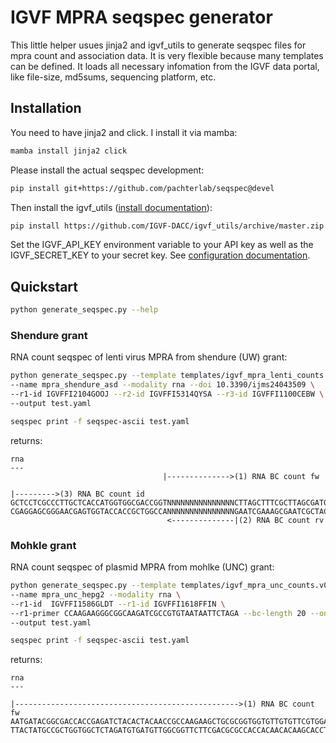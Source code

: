# IGVF MPRA seqspec generator


This little helper usues jinja2 and igvf_utils to generate seqspec files for mpra count and association data. It is very flexible because many templates can be defined. It loads all necessary infomation from the IGVF data portal, like file-size, md5sums, sequencing platform, etc.


## Installation

You need to have jinja2 and click. I install it via mamba:

```bash
mamba install jinja2 click
```

Please install the actual seqspec development:

```bash
pip install git+https://github.com/pachterlab/seqspec@devel
```

Then install the igvf_utils ([install documentation](https://github.com/IGVF-DACC/igvf_utils/wiki/Installation)):
```bash
pip install https://github.com/IGVF-DACC/igvf_utils/archive/master.zip
```


Set the IGVF_API_KEY environment variable to your API key as well as the IGVF_SECRET_KEY to your secret key. See [configuration documentation](https://github.com/IGVF-DACC/igvf_utils/wiki/Configuration).


## Quickstart

```bash
python generate_seqspec.py --help
```

### Shendure grant

RNA count seqspec of lenti virus MPRA from shendure (UW) grant:

```bash
python generate_seqspec.py --template templates/igvf_mpra_lenti_counts.v0.3.0.yml \
--name mpra_shendure_asd --modality rna --doi 10.3390/ijms24043509 \
--r1-id IGVFFI2104GOOJ --r2-id IGVFFI5314QYSA --r3-id IGVFFI1100CEBW \
--output test.yaml
```

```bash	
seqspec print -f seqspec-ascii test.yaml
```

returns:

```text
rna
---
                                  |-------------->(1) RNA BC count fw
                                                                                                                     |--------->(3) RNA BC count id
GCTCCTCGCCCTTGCTCACCATGGTGGCGACCGGTNNNNNNNNNNNNNNNCTTAGCTTTCGCTTAGCGATGTGTTCACTTTGCACCGGTCGCCACCATGGTGAGCAAGGGCGAGGAGCXXXXXXXXXX
CGAGGAGCGGGAACGAGTGGTACCACCGCTGGCCANNNNNNNNNNNNNNNGAATCGAAAGCGAATCGCTACACAAGTGAAACGTGGCCAGCGGTGGTACCACTCGTTCCCGCTCCTCGXXXXXXXXXX
                                   <--------------|(2) RNA BC count rv
```

### Mohkle grant

RNA count seqspec of plasmid MPRA from mohlke (UNC) grant:

```bash
python generate_seqspec.py --template templates/igvf_mpra_unc_counts.v0.3.0.yml \
--name mpra_unc_hepg2 --modality rna \
--r1-id  IGVFFI1586GLDT --r1-id IGVFFI1618FFIN \
--r1-primer CCAAGAAGGGCGGCAAGATCGCCGTGTAATAATTCTAGA --bc-length 20 --onlist-id IGVFFI9520JZQK \
--output test.yaml
```

```bash	
seqspec print -f seqspec-ascii test.yaml
```

returns:

```text
rna
---
                                                                                                                                                                              |-------------------------------------------------->(1) RNA BC count fw
AATGATACGGCGACCACCGAGATCTACACTACAACCGCCAAGAAGCTGCGCGGTGGTGTTGTGTTCGTGGACGAGGTGCCTAAAGGACTGACCGGCAAGTTGGACGCCCGCAAGATCCGCGAGATTCTCATTAAGGCCAAGAAGGGCGGCAAGATCGCCGTGTAATAATTCTAGANNNNNNNNNNNNNNNNNNNNACTAGTACACTCCCCGTCGGCAGTTGGGAAGAGCATAGTCGTAGAGCACGCGGACTCCTATCTCGTATGCCGTCTTCTGGTTG
TTACTATGCCGCTGGTGGCTCTAGATGTGATGTTGGCGGTTCTTCGACGCGCCACCACAACACAAGCACCTGCTCCACGGATTTCCTGACTGGCCGTTCAACCTGCGGGCGTTCTAGGCGCTCTAAGAGTAATTCCGGTTCTTCCCGCCGTTCTAGCGGCACATTATTAAGATCTNNNNNNNNNNNNNNNNNNNNTGATCATGTGAGGGGCAGCCGTCAACCCTTCTCGTATCAGCATCTCGTGCGCCTGAGGATAGAGCATACGGCAGAAGACCAAC
```